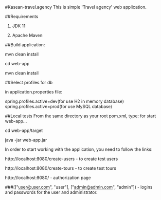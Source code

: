 #Kasean-travel.agency
This is simple 'Travel agency' web application.

##Requirements
1. JDK 11

2. Apache Maven

##Build application:

mvn clean install

cd web-app

mvn clean install

##Select profiles for db

in application.properties file:

spring.profiles.active=dev(for use H2 in memory database)
spring.profiles.active=prod(for use MySQL database)

##Local tests
From the same directory as your root pom.xml, type: for start web-app...

cd web-app/target

java -jar web-app.jar

In order to start working with the application, you need to follow the links:

http://localhost:8080/create-users - to create test users

http://localhost:8080/create-tours - to create test tours

http://localhost:8080/ - authorization page 

###(["user@user.com", "user"], ["admin@admin.com", "admin"]) - logins and passwords for the user and administrator.